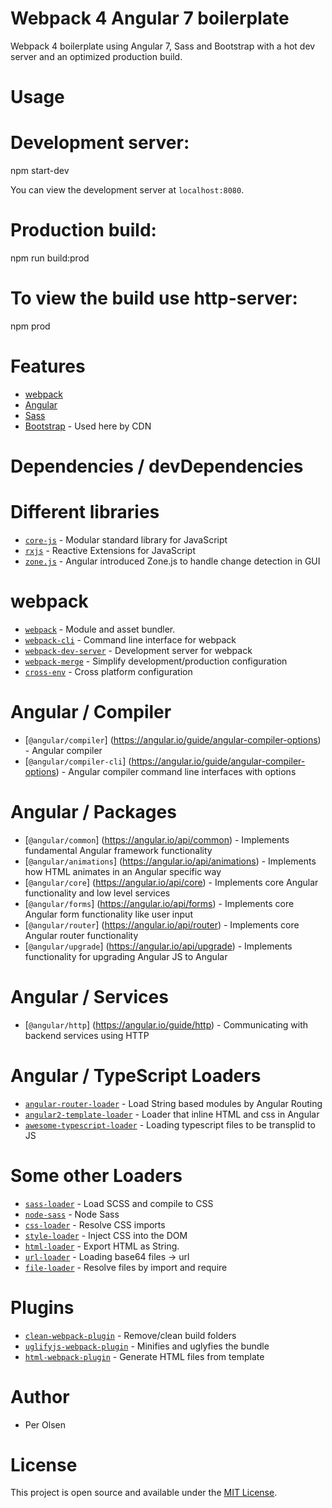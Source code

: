# Webpack 4 Angular 7 boilerplate

Webpack 4 boilerplate using Angular 7, Sass and Bootstrap with a hot dev server and an optimized production build.

# Usage

# Development server:
npm start-dev

You can view the development server at `localhost:8080`.

# Production build:
npm run build:prod

# To view the build use http-server:
npm prod

# Features

- [webpack](https://webpack.js.org/)
- [Angular](https://angular.io/)
- [Sass](https://sass-lang.com/)
- [Bootstrap](https://getbootstrap.com/) - Used here by CDN


# Dependencies / devDependencies

# Different libraries

- [`core-js`](https://www.npmjs.com/package/core-js) - Modular standard library for JavaScript
- [`rxjs`](https://angular.io/guide/rx-library) - Reactive Extensions for JavaScript
- [`zone.js`](https://www.npmjs.com/package/zone.js) - Angular introduced Zone.js to handle change detection in GUI


# webpack

- [`webpack`](https://github.com/webpack/webpack) - Module and asset bundler.
- [`webpack-cli`](https://github.com/webpack/webpack-cli) - Command line interface for webpack
- [`webpack-dev-server`](https://github.com/webpack/webpack-dev-server) - Development server for webpack
- [`webpack-merge`](https://github.com/survivejs/webpack-merge) - Simplify development/production configuration
- [`cross-env`](https://github.com/kentcdodds/cross-env) - Cross platform configuration


# Angular / Compiler 

- [`@angular/compiler`] (https://angular.io/guide/angular-compiler-options) - Angular compiler
- [`@angular/compiler-cli`] (https://angular.io/guide/angular-compiler-options) - Angular compiler command line interfaces with options


# Angular / Packages

- [`@angular/common`] (https://angular.io/api/common) - Implements fundamental Angular framework functionality
- [`@angular/animations`] (https://angular.io/api/animations) - Implements how HTML animates in an Angular specific way
- [`@angular/core`] (https://angular.io/api/core) - Implements core Angular functionality and low level services
- [`@angular/forms`] (https://angular.io/api/forms) - Implements core Angular form functionality like user input
- [`@angular/router`] (https://angular.io/api/router) - Implements core Angular router functionality
- [`@angular/upgrade`] (https://angular.io/api/upgrade) - Implements functionality for upgrading Angular JS to Angular


# Angular / Services

- [`@angular/http`] (https://angular.io/guide/http) - Communicating with backend services using HTTP


# Angular / TypeScript Loaders

- [`angular-router-loader`](https://www.npmjs.com/package/angular-router-loader/) - Load String based modules by Angular Routing
- [`angular2-template-loader`](https://www.npmjs.com/package/angular2-template-loader/) - Loader that inline HTML and css in Angular
- [`awesome-typescript-loader`](https://www.npmjs.com/package/awesome-typescript-loader/) - Loading typescript files to be transplid to JS


# Some other Loaders

- [`sass-loader`](https://webpack.js.org/loaders/sass-loader/) - Load SCSS and compile to CSS
- [`node-sass`](https://github.com/sass/node-sass) - Node Sass
- [`css-loader`](https://webpack.js.org/loaders/css-loader/) - Resolve CSS imports
- [`style-loader`](https://webpack.js.org/loaders/style-loader/) - Inject CSS into the DOM
- [`html-loader`](https://webpack.js.org/loaders/url-loader/) - Export HTML as String.
- [`url-loader`](https://webpack.js.org/loaders/url-loader/) - Loading base64 files -> url
- [`file-loader`](https://webpack.js.org/loaders/file-loader/) - Resolve files by import and require


# Plugins

- [`clean-webpack-plugin`](https://www.npmjs.com/package/clean-webpack-plugin) - Remove/clean build folders
- [`uglifyjs-webpack-plugin`](https://www.npmjs.com/package/uglifyjs-webpack-plugin) - Minifies and uglyfies the bundle
- [`html-webpack-plugin`](https://webpack.js.org/plugins/html-webpack-plugin/) - Generate HTML files from template
 

# Author

- Per Olsen

# License

This project is open source and available under the [MIT License](LICENSE).


